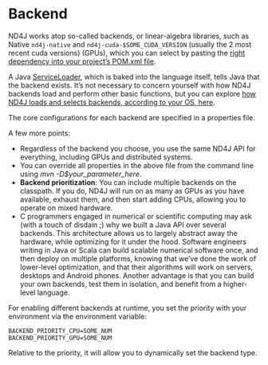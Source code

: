 # Backend

ND4J works atop so-called backends, or linear-algebra libraries, such as Native `nd4j-native` and `nd4j-cuda-$SOME_CUDA_VERSION` \(usually the 2 most recent cuda versions\) \(GPUs\), which you can select by pasting the [right dependency into your project’s POM.xml file](../config/backends/).

A Java [ServiceLoader](https://docs.oracle.com/javase/6/docs/api/java/util/ServiceLoader.html), which is baked into the language itself, tells Java that the backend exists. It’s not necessary to concern yourself with how ND4J backends load and perform other basic functions, but you can explore [how ND4J loads and selects backends, according to your OS, here](https://github.com/eclipse/deeplearning4j/blob/master/nd4j/nd4j-backends/nd4j-api-parent/nd4j-api/src/main/java/org/nd4j/linalg/factory/Nd4jBackend.java).

The core configurations for each backend are specified in a properties file.

A few more points:

* Regardless of the backend you choose, you use the same ND4J API for everything, including GPUs and distributed systems.
* You can override all properties in the above file from the command line using _mvn -D$your\_parameter\_here_.
* **Backend prioritization**: You can include multiple backends on the classpath. If you do, ND4J will run on as many as GPUs as you have available, exhaust them, and then start adding CPUs, allowing you to operate on mixed hardware.
* C programmers engaged in numerical or scientific computing may ask \(with a touch of disdain ;\) why we built a Java API over several backends. This architecture allows us to largely abstract away the hardware, while optimizing for it under the hood. Software engineers writing in Java or Scala can build scalable numerical software once, and then deploy on multiple platforms, knowing that we’ve done the work of lower-level optimization, and that their algorithms will work on servers, desktops and Android phones. Another advantage is that you can build your own backends, test them in isolation, and benefit from a higher-level language.

For enabling different backends at runtime, you set the priority with your environment via the environment variable:

```text
BACKEND_PRIORITY_CPU=SOME_NUM
BACKEND_PRIORITY_GPU=SOME_NUM
```

Relative to the priority, it will allow you to dynamically set the backend type.


